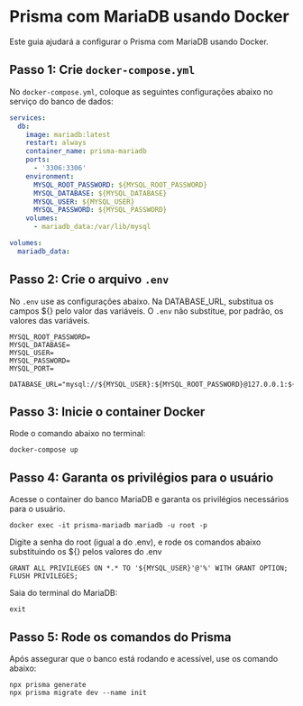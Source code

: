 # Prisma com MariaDB usando Docker

Este guia ajudará a configurar o Prisma com MariaDB usando Docker.

## Passo 1: Crie `docker-compose.yml`

No `docker-compose.yml`, coloque as seguintes configurações abaixo no serviço do banco de dados:

```yaml
services:
  db:
    image: mariadb:latest
    restart: always
    container_name: prisma-mariadb
    ports:
      - '3306:3306'
    environment:
      MYSQL_ROOT_PASSWORD: ${MYSQL_ROOT_PASSWORD}
      MYSQL_DATABASE: ${MYSQL_DATABASE}
      MYSQL_USER: ${MYSQL_USER}
      MYSQL_PASSWORD: ${MYSQL_PASSWORD}
    volumes:
      - mariadb_data:/var/lib/mysql

volumes:
  mariadb_data:
```

## Passo 2: Crie o arquivo `.env`
No `.env` use as configurações abaixo. Na DATABASE_URL, substitua os campos ${} pelo valor das variáveis. O `.env` não substitue, por padrão, os valores das variáveis.

```
MYSQL_ROOT_PASSWORD=
MYSQL_DATABASE=
MYSQL_USER=
MYSQL_PASSWORD=
MYSQL_PORT=

DATABASE_URL="mysql://${MYSQL_USER}:${MYSQL_ROOT_PASSWORD}@127.0.0.1:${MYSQL_PORT}/${MYSQL_DATABASE}"
```


## Passo 3: Inicie o container Docker
Rode o comando abaixo no terminal:
```
docker-compose up
```
## Passo 4: Garanta os privilégios para o usuário
Acesse o container do banco MariaDB e garanta os privilégios necessários para o usuário.
```
docker exec -it prisma-mariadb mariadb -u root -p
```

Digite a senha do root (igual a do .env), e rode os comandos abaixo substituindo os ${} pelos valores do .env
```
GRANT ALL PRIVILEGES ON *.* TO '${MYSQL_USER}'@'%' WITH GRANT OPTION;
FLUSH PRIVILEGES;
```
Saia do terminal do MariaDB:
```
exit
```
## Passo 5: Rode os comandos do Prisma
Após assegurar que o banco está rodando e acessível, use os comando abaixo:

```
npx prisma generate
npx prisma migrate dev --name init
```